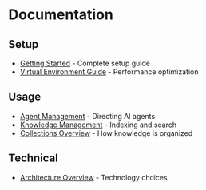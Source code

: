 # Documentation

## Setup
- [Getting Started](setup/getting-started.md) - Complete setup guide
- [Virtual Environment Guide](setup/virtual-environment-guide.md) - Performance optimization

## Usage
- [Agent Management](agent-management/directing-agents.md) - Directing AI agents
- [Knowledge Management](knowledge-management/indexing-and-reindexing.md) - Indexing and search
- [Collections Overview](knowledge-management/collections-overview.md) - How knowledge is organized



## Technical
- [Architecture Overview](integration/rag-mcp-setup-guide.md) - Technology choices


